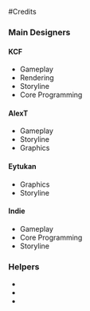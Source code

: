 #Credits

### Main Designers

#### KCF
- Gameplay
- Rendering
- Storyline
- Core Programming
 
#### AlexT
- Gameplay
- Storyline
- Graphics

#### Eytukan
- Graphics
- Storyline

#### Indie
- Gameplay
- Core Programming
- Storyline

### Helpers

-
-
-

